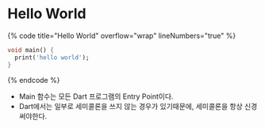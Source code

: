 # Hello World

{% code title="Hello World" overflow="wrap" lineNumbers="true" %}
```dart
void main() {
  print('hello world');
}
```
{% endcode %}

* Main 함수는 모든 Dart 프로그램의 Entry Point이다.
* Dart에서는 일부로 세미콜론을 쓰지 않는 경우가 있기때문에, 세미콜론을 항상 신경써야한다.
